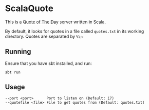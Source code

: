 # ScalaQuote

This is a [Quote of The Day](https://tools.ietf.org/html/rfc865) server written in Scala.

By default, it looks for quotes in a file called `quotes.txt` in its working
directory. Quotes are separated by `%\n`

## Running

Ensure that you have sbt installed, and run:

`sbt run`

## Usage

```
--port <port>      Port to listen on (Default: 17)
--quotefile <file> File to get quotes from (Default: quotes.txt)
```
